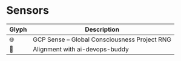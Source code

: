 # Sensors

| Glyph | Description |
|-------|-------------|
| 🌐 | GCP Sense – Global Consciousness Project RNG |
| 🤝 | Alignment with ai-devops-buddy |
